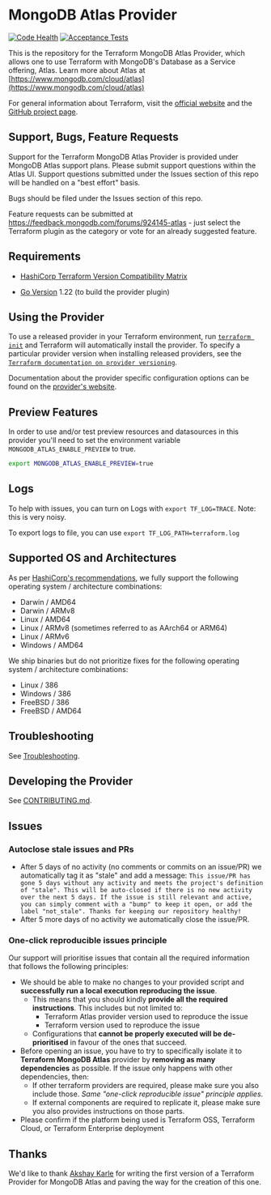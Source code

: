 # MongoDB Atlas Provider
[![Code Health](https://github.com/mongodb/terraform-provider-mongodbatlas/actions/workflows/code-health.yml/badge.svg)](https://github.com/mongodb/terraform-provider-mongodbatlas/actions/workflows/code-health.yml)
[![Acceptance Tests](https://github.com/mongodb/terraform-provider-mongodbatlas/actions/workflows/acceptance-tests.yml/badge.svg)](https://github.com/mongodb/terraform-provider-mongodbatlas/actions/workflows/acceptance-tests.yml)


This is the repository for the Terraform MongoDB Atlas Provider, which allows one to use Terraform with MongoDB's Database as a Service offering, Atlas.
Learn more about Atlas at  [https://www.mongodb.com/cloud/atlas](https://www.mongodb.com/cloud/atlas)

For general information about Terraform, visit the [official website](https://www.terraform.io) and the [GitHub project page](https://github.com/hashicorp/terraform).

## Support, Bugs, Feature Requests

Support for the Terraform MongoDB Atlas Provider is provided under MongoDB Atlas support plans.   Please submit support questions within the Atlas UI.  Support questions submitted under the Issues section of this repo will be handled on a "best effort" basis.

Bugs should be filed under the Issues section of this repo.

Feature requests can be submitted at https://feedback.mongodb.com/forums/924145-atlas - just select the Terraform plugin as the category or vote for an already suggested feature.

## Requirements  
- [HashiCorp Terraform Version Compatibility Matrix](https://registry.terraform.io/providers/mongodb/mongodbatlas/latest/docs#hashicorp-terraform-versionhttpswwwterraformiodownloadshtml-compatibility-matrix) 

- [Go Version](https://golang.org/doc/install) 1.22 (to build the provider plugin)

## Using the Provider

To use a released provider in your Terraform environment, run [`terraform init`](https://www.terraform.io/docs/commands/init.html) and Terraform will automatically install the provider. To specify a particular provider version when installing released providers, see the [`Terraform documentation on provider versioning`](https://www.terraform.io/docs/configuration/providers.html#version-provider-versions).

Documentation about the provider specific configuration options can be found on the [provider's website](https://www.terraform.io/docs/providers/).

## Preview Features
In order to use and/or test preview resources and datasources in this provider you'll need to set the environment variable `MONGODB_ATLAS_ENABLE_PREVIEW` to true.


```bash
export MONGODB_ATLAS_ENABLE_PREVIEW=true
```
## Logs
To help with issues, you can turn on Logs with `export TF_LOG=TRACE`. Note: this is very noisy. 

To export logs to file, you can use `export TF_LOG_PATH=terraform.log`


## Supported OS and Architectures
As per [HashiCorp's recommendations](https://developer.hashicorp.com/terraform/registry/providers/os-arch), we fully support the following operating system / architecture combinations:
- Darwin / AMD64
- Darwin / ARMv8
- Linux / AMD64
- Linux / ARMv8 (sometimes referred to as AArch64 or ARM64)
- Linux / ARMv6
- Windows / AMD64

We ship binaries but do not prioritize fixes for the following operating system / architecture combinations:
- Linux / 386
- Windows / 386
- FreeBSD / 386
- FreeBSD / AMD64


## Troubleshooting
See [Troubleshooting](website/docs/troubleshooting.html.markdown).

## Developing the Provider
See [CONTRIBUTING.md](./CONTRIBUTING.md).

## Issues

### Autoclose stale issues and PRs
- After 5 days of no activity (no comments or commits on an issue/PR) we automatically tag it as "stale" and add a message: ```This issue/PR has gone 5 days without any activity and meets the project's definition of "stale". This will be auto-closed if there is no new activity over the next 5 days. If the issue is still relevant and active, you can simply comment with a "bump" to keep it open, or add the label "not_stale". Thanks for keeping our repository healthy!```
- After 5 more days of no activity we automatically close the issue/PR.

### One-click reproducible issues principle
Our support will prioritise issues that contain all the required information that follows the following principles:

* We should be able to make no changes to your provided script and **successfully run a local execution reproducing the issue**.
  * This means that you should kindly **provide all the required instructions**. This includes but not limited to:
    * Terraform Atlas provider version used to reproduce the issue
    * Terraform version used to reproduce the issue
  * Configurations that **cannot be properly executed will be de-prioritised** in favour of the ones that succeed.
* Before opening an issue, you have to try to specifically isolate it to **Terraform MongoDB Atlas** provider by **removing as many dependencies** as possible. If the issue only happens with other dependencies, then:
  * If other terraform providers are required, please make sure you also include those. _Same "one-click reproducible issue" principle applies_.
  * If external components are required to replicate it, please make sure you also provides instructions on those parts.
* Please confirm if the platform being used is Terraform OSS, Terraform Cloud, or Terraform Enterprise deployment


## Thanks

We'd like to thank [Akshay Karle](https://github.com/akshaykarle) for writing the first version of a Terraform Provider for MongoDB Atlas and paving the way for the creation of this one.
